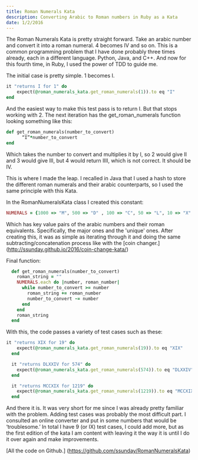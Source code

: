 ```yaml
---
title: Roman Numerals Kata
description: Converting Arabic to Roman numbers in Ruby as a Kata
date: 1/2/2016
---
```


The Roman Numerals Kata is pretty straight forward. Take an arabic number and convert it into a roman numeral. 4 becomes IV and so on. This is a common programming problem that I have done probably three times already, each in a different language. Python, Java, and C++. And now for this fourth time, in Ruby, I used the power of TDD to guide me.

The initial case is pretty simple. 1 becomes I.

```ruby
it "returns I for 1" do
    expect(@roman_numerals_kata.get_roman_numerals(1)).to eq "I"
end
```

And the easiest way to make this test pass is to return I. But that stops working with 2. The next iteration has the get_roman_numerals function looking something like this:

```ruby
def get_roman_numerals(number_to_convert)
      “I”*number_to_convert
end
```

Which takes the number to convert and multiplies it by I, so 2 would give II and 3 would give III, but 4 would return IIII, which is not correct. It should be IV.

This is where I made the leap. I recalled in Java that I used a hash to store the different roman numerals and their arabic counterparts, so I used the same principle with this Kata.

In the RomanNumeralsKata class I created this constant:

```ruby
NUMERALS = {1000 => "M", 500 => "D" , 100 => "C", 50 => "L", 10 => "X", 9 => "IX", 5 =>  "V" , 4 => "IV", 1 => "I"}
```
Which has key value pairs of the arabic numbers and their roman equivalents. Specifically, the major ones and the 'unique' ones. After creating this, it was as simple as iterating through it and doing the same subtracting/concatenation process like with the [coin changer.] (http://ssunday.github.io/2016/coin-change-kata/)

Final function:

```ruby
  def get_roman_numerals(number_to_convert)
    roman_string = ""
    NUMERALS.each do |number, roman_number|
      while number_to_convert >= number
        roman_string += roman_number
        number_to_convert -= number
      end
    end
    roman_string
  end
```

With this, the code passes a variety of test cases such as these:

```ruby
it "returns XIX for 19" do
    expect(@roman_numerals_kata.get_roman_numerals(19)).to eq "XIX"
  end

  it "returns DLXXIV for 574" do
    expect(@roman_numerals_kata.get_roman_numerals(574)).to eq "DLXXIV"
  end

  it "returns MCCXIX for 1219" do
    expect(@roman_numerals_kata.get_roman_numerals(1219)).to eq "MCCXIX"
  end
```

And there it is. It was very short for me since I was already pretty familiar with the problem. Adding test cases was probably the most difficult part. I consulted an online converter and put in some numbers that would be ‘troublesome.’ In total I have 9 (or IX) test cases, I could add more, but as the first edition of the kata I am content with leaving it the way it is until I do it over again and make improvements.

[All the code on Github.] (https://github.com/ssunday/RomanNumeralsKata)
